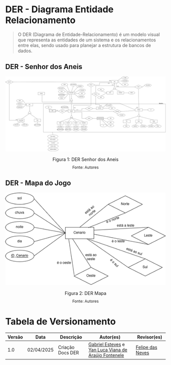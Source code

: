 # DER - Diagrama Entidade Relacionamento
> O DER (Diagrama de Entidade-Relacionamento) é um modelo visual que representa as entidades de um sistema e os relacionamentos entre elas, sendo usado para planejar a estrutura de bancos de dados.

## DER - Senhor dos Aneis

<img src="https://raw.githubusercontent.com/SBD1/2025.1-senhor_dos_aneis/refs/heads/main/docs/assets/diagramaEntidadeRelacionamento.png">

<div style="text-align: center">
  <p>Figura 1: DER Senhor dos Aneis</p>
  <p style="margin-top: -1%; font-size: 12px">Fonte: Autores</p>
</div>

## DER - Mapa do Jogo

<img src="https://raw.githubusercontent.com/SBD1/2025.1-senhor_dos_aneis/refs/heads/main/docs/assets/diagramaEntidadeRelacionamentoMapa.png"/>

<div style="text-align: center">
  <p>Figura 2: DER Mapa</p>
  <p style="margin-top: -1%; font-size: 12px">Fonte: Autores</p>
</div>

# Tabela de Versionamento

| Versão | Data       | Descrição                                     | Autor(es)                                                             | Revisor(es)                                                          |
|--------|------------|-----------------------------------|-----------------------------------------------------------------------|----------------------------------------------------------------------|
|1.0  |02/04/2025     | Criação Docs DER | [Gabriel Esteves](https://github.com/GabrielMEsteves) e [Yan Luca Viana de Araújo Fontenele](https://github.com/yan-luca)| [Felipe das Neves](https://github.com/FelipeFreire-gf) |
